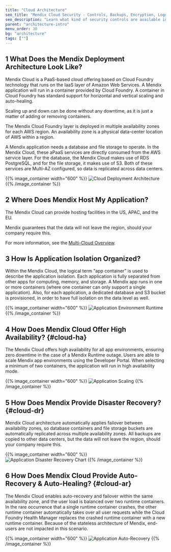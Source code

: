 ```yaml
---
title: "Cloud Architecture"
seo_title: "Mendix Cloud Security - Controls, Backups, Encryption, Logging & Audit Trails"
seo_description: "Learn what kind of security controls are available in the Mendix Cloud, how data in transit secured, backups, encryption, logging & audit trails, & more."
parent: "architecture-intro"
menu_order: 30
bg: "architecture"
tags: [""]
---
```


## 1 What Does the Mendix Deployment Architecture Look Like?

Mendix Cloud is a PaaS-based cloud offering based on Cloud Foundry technology that runs on the IaaS layer of Amazon Web Services. A Mendix application will run in a container provided by Cloud Foundry. A container in Cloud Foundry has standard support for horizontal and vertical scaling and auto-healing.

Scaling up and down can be done without any downtime, as it is just a matter of adding or removing containers.

The Mendix Cloud Foundry layer is deployed in multiple availability zones for each AWS region. An availability zone is a physical data-center location of AWS within a region.

A Mendix application needs a database and file storage to operate. In the Mendix Cloud, these aPaaS services are directly consumed from the AWS service layer. For the database, the Mendix Cloud makes use of RDS PostgreSQL, and for the file storage, it makes use of S3. Both of these services are Multi-AZ configured, so data is replicated across data centers.

{{% image_container width="600" %}}
![Cloud Deployment Architecture](attachments/figure-7-mendix-cloud-deployment-architecture.png)
{{% /image_container %}}

## 2 Where Does Mendix Host My Application?

The Mendix Cloud can provide hosting facilities in the US, APAC, and the EU.

Mendix guarantees that the data will not leave the region, should your company require this.

For more information, see the [Multi-Cloud Overview](../app-capabilities/multi-cloud-overview).

## 3 How Is Application Isolation Organized?

Within the Mendix Cloud, the logical term "app container" is used to describe the application isolation. Each application is fully separated from other apps for computing, memory, and storage. A Mendix app runs in one or more containers (where one container can only support a single application). Also, for each application, a dedicated database and S3 bucket is provisioned, in order to have full isolation on the data level as well.

{{% image_container width="600" %}}
![Application Environment Runtime](attachments/environment-runtime-container.png)
{{% /image_container %}}

## 4 How Does Mendix Cloud Offer High Availability? {#cloud-ha}

The Mendix Cloud offers high availability for all app environments, ensuring zero downtime in the case of a Mendix Runtime outage. Users are able to scale Mendix app environments using the Developer Portal. When selecting a minimum of two containers, the application will run in high availability mode.

{{% image_container width="600" %}}
![Application Scaling](attachments/figure-11-mendix-app-scaling.png)
{{% /image_container %}}

## 5 How Does Mendix Provide Disaster Recovery? {#cloud-dr}

Mendix Cloud architecture automatically applies failover between availability zones, so database containers and file storage buckets are automatically replicated across multiple availability zones. All backups are copied to other data centers, but the data will not leave the region, should your company require this.

{{% image_container width="600" %}}
![Application Disaster Recovery Chart](attachments/figure-12-multi-az-deployment-in-mendix-cloud.png)
{{% /image_container %}}

## 6 How Does Mendix Cloud Provide Auto-Recovery & Auto-Healing? {#cloud-ar}

The Mendix Cloud enables auto-recovery and failover within the same availability zone, and the user load is balanced over two runtime containers. In the rare occurrence that a single runtime container crashes, the other runtime container automatically takes over all user requests while the Cloud Foundry Health Manager replaces the crashed runtime container with a new runtime container. Because of the stateless architecture of Mendix, end-users are not impacted in this scenario.

{{% image_container width="600" %}}
![Application Auto-Recovery](attachments/figure-13-auto-recovery-in-mendix-cloud.png)
{{% /image_container %}}

